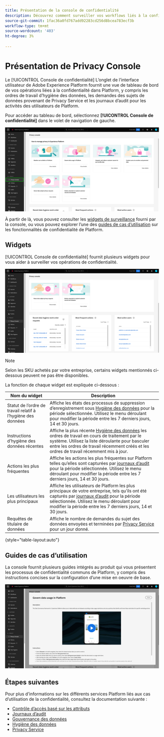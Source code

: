 ```yaml
---
title: Présentation de la console de confidentialité
description: Découvrez comment surveiller vos workflows liés à la confidentialité dans l’interface utilisateur de Adobe Experience Platform.
source-git-commit: 1fac36a0fd767add92283cd256d8bcea783ecf3b
workflow-type: tm+mt
source-wordcount: '403'
ht-degree: 3%

---
```


# Présentation de Privacy Console

Le [!UICONTROL Console de confidentialité] L’onglet de l’interface utilisateur de Adobe Experience Platform fournit une vue de tableau de bord de vos opérations liées à la confidentialité dans Platform, y compris les ordres de travail d’hygiène des données, les demandes des sujets de données provenant de Privacy Service et les journaux d’audit pour les activités des utilisateurs de Platform.

Pour accéder au tableau de bord, sélectionnez **[!UICONTROL Console de confidentialité]** dans le volet de navigation de gauche.

![Affichage de l&#39;image [!UICONTROL Console de confidentialité] sélectionné dans le volet de navigation de gauche de l’interface utilisateur de Platform](../images/governance-privacy-security/privacy-console/left-nav.png)

À partir de là, vous pouvez consulter les [widgets de surveillance](#widgets) fourni par la console, ou vous pouvez explorer l’une des [guides de cas d’utilisation](#use-case-guides) sur les fonctionnalités de confidentialité de Platform.

## Widgets

[!UICONTROL Console de confidentialité] fournit plusieurs widgets pour vous aider à surveiller vos opérations de confidentialité.

![Affichage de l&#39;image [!UICONTROL Console de confidentialité] sélectionné dans le volet de navigation de gauche de l’interface utilisateur de Platform](../images/governance-privacy-security/privacy-console/widgets.png)

>[!NOTE]
>
>Selon les SKU achetés par votre entreprise, certains widgets mentionnés ci-dessous peuvent ne pas être disponibles.

La fonction de chaque widget est expliquée ci-dessous :

| Nom du widget | Description |
| --- | --- |
| Statut de l’ordre de travail relatif à l’hygiène des données | Affiche les états des processus de suppression d’enregistrement sous [Hygiène des données](../../hygiene/home.md) pour la période sélectionnée. Utilisez le menu déroulant pour modifier la période entre les 7 derniers jours, 14 et 30 jours. |
| Instructions d’hygiène des données récentes | Affiche la plus récente [Hygiène des données](../../hygiene/home.md) les ordres de travail en cours de traitement par le système. Utilisez la liste déroulante pour basculer entre les ordres de travail récemment créés et les ordres de travail récemment mis à jour. |
| Actions les plus fréquentes | Affiche les actions les plus fréquentes sur Platform telles qu’elles sont capturées par [journaux d’audit](./audit-logs/overview.md) pour la période sélectionnée. Utilisez le menu déroulant pour modifier la période entre les 7 derniers jours, 14 et 30 jours. |
| Les utilisateurs les plus principaux | Affiche les utilisateurs de Platform les plus principaux de votre entreprise, tels qu’ils ont été capturés par [journaux d’audit](./audit-logs/overview.md) pour la période sélectionnée. Utilisez le menu déroulant pour modifier la période entre les 7 derniers jours, 14 et 30 jours. |
| Requêtes de titulaire de données | Affiche le nombre de demandes du sujet des données envoyées et terminées par [Privacy Service](../../privacy-service/home.md) pour un jour donné. |

{style="table-layout:auto"}

## Guides de cas d’utilisation

La console fournit plusieurs guides intégrés au produit qui vous présentent les processus de confidentialité communs de Platform, y compris des instructions concises sur la configuration d’une mise en oeuvre de base.

![Affichage de l&#39;image [!UICONTROL Console de confidentialité] sélectionné dans le volet de navigation de gauche de l’interface utilisateur de Platform](../images/governance-privacy-security/privacy-console/use-case-guide.png)

## Étapes suivantes

Pour plus d’informations sur les différents services Platform liés aux cas d’utilisation de la confidentialité, consultez la documentation suivante :

* [Contrôle d’accès basé sur les attributs](../../access-control/abac/overview.md)
* [Journaux d’audit](./audit-logs/overview.md)
* [Gouvernance des données](../../data-governance/home.md)
* [Hygiène des données](../../hygiene/home.md)
* [Privacy Service](../../privacy-service/home.md)
